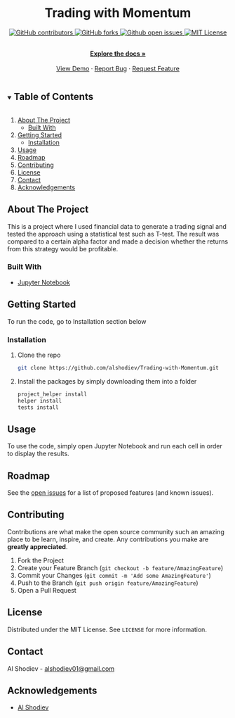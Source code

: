 <h1 align="center">Trading with Momentum</h1>
<div align="center">
<a href="https://zzetao.github.io/awesome-github-profile/"><img alt="GitHub contributors" src="https://img.shields.io/github/contributors/alshodiev/Trading-with-Momentum?color=Green&label=Contributors&style=flat-square">  <img alt="GitHub forks" src="https://img.shields.io/github/forks/alshodiev/Trading-with-Momentum?color=Green&style=plastic&label=Forks"> <img  alt="Github open issues" src="https://img.shields.io/bitbucket/issues/alshodiev/Trading-with-Momentum?color=Yellow&style=flat-square&label=Issues">
<img  alt="MIT License" src="https://img.shields.io/badge/License-MIT-green.svg">
</a><br>
  </div>

<!-- 
PROJECT LOGO 
<br />
<p align="center">
  <a href="https://github.com/github_username/repo_name">
    <img src="images/logo.png" alt="Logo" width="80" height="80">
  </a>

  <h3 align="center">project_title</h3>
-->
  <p align="center">
    <br />
    <a href="https://github.com/alshodiev/Trading-with-Momentum"><strong>Explore the docs »</strong></a>
    <br />
    <br />
    <a href="https://github.com/alshodiev/Trading-with-Momentum">View Demo</a>
    ·
    <a href="https://github.com/alshodiev/Trading-with-Momentum/issues">Report Bug</a>
    ·
    <a href="https://github.com/alshodiev/Trading-with-Momentum/issues">Request Feature</a>
  </p>
</p>



<!-- TABLE OF CONTENTS -->
<details open="open">
  <summary><h2 style="display: inline-block">Table of Contents</h2></summary>
  <ol>
    <li>
      <a href="#about-the-project">About The Project</a>
      <ul>
        <li><a href="#built-with">Built With</a></li>
      </ul>
    </li>
    <li>
      <a href="#getting-started">Getting Started</a>
      <ul>
        <li><a href="#installation">Installation</a></li>
      </ul>
    </li>
    <li><a href="#usage">Usage</a></li>
    <li><a href="#roadmap">Roadmap</a></li>
    <li><a href="#contributing">Contributing</a></li>
    <li><a href="#license">License</a></li>
    <li><a href="#contact">Contact</a></li>
    <li><a href="#acknowledgements">Acknowledgements</a></li>
  </ol>
</details>



<!-- ABOUT THE PROJECT -->
## About The Project

This is a project where I used financial data to generate a trading signal and tested the approach using a statistical test such as  T-test. The result was compared to a certain alpha factor and made a decision whether the returns from this strategy would be profitable. 

<!--`github_username`, `repo_name`, `twitter_handle`, `email`, `project_title`, `project_description`-->


### Built With

* [Jupyter Notebook]("https://raw.githubusercontent.com/jupyter/notebook/620fb2919229d1c0b5e79087edcaaf95b770473b/notebook/static/base/images/logo.png")



<!-- GETTING STARTED -->
## Getting Started

To run the code, go to Installation section below 
<!--
### Prerequisites

This is an example of how to list things you need to use the software and how to install them.

  ```sh
  npm install npm@latest -g
  ```
-->
### Installation

1. Clone the repo
   ```sh
   git clone https://github.com/alshodiev/Trading-with-Momentum.git
   ```
2. Install the packages by simply downloading them into a folder
   ```sh
   project_helper install
   helper install
   tests install
   ```


<!-- USAGE EXAMPLES -->
## Usage

To use the code, simply open Jupyter Notebook and run each cell in order to display the results. 


<!-- ROADMAP -->
## Roadmap

See the [open issues](https://github.com/alshodiev/Trading-with-Momentum/issues) for a list of proposed features (and known issues).



<!-- CONTRIBUTING -->
## Contributing

Contributions are what make the open source community such an amazing place to be learn, inspire, and create. Any contributions you make are **greatly appreciated**.

1. Fork the Project
2. Create your Feature Branch (`git checkout -b feature/AmazingFeature`)
3. Commit your Changes (`git commit -m 'Add some AmazingFeature'`)
4. Push to the Branch (`git push origin feature/AmazingFeature`)
5. Open a Pull Request



<!-- LICENSE -->
## License

Distributed under the MIT License. See `LICENSE` for more information.


<!-- CONTACT -->
## Contact

Al Shodiev -  alshodiev01@gmail.com


<!-- ACKNOWLEDGEMENTS -->
## Acknowledgements

* [Al Shodiev](https://github.com/alshodiev)






